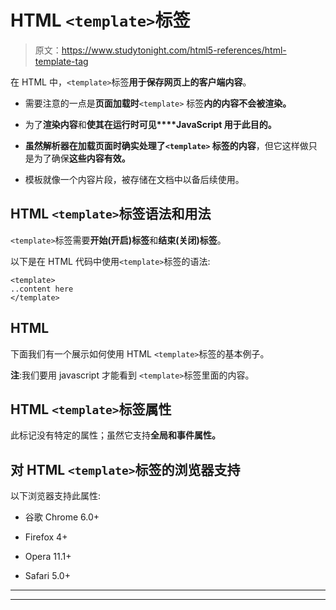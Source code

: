 # HTML `<template>`标签

> 原文：<https://www.studytonight.com/html5-references/html-template-tag>

在 HTML 中，`<template>`标签**用于保存网页上的客户端内容**。

*   需要注意的一点是**页面加载时**`<template>` 标签**内的内容不会被渲染。**

*   为了**渲染内容**和**使其在运行时可见****JavaScript 用于此目的。**

*   **虽然解析器在加载页面时确实处理了`<template>` 标签的内容**，但它这样做只是为了确保**这些内容有效。**

*   模板就像一个内容片段，被存储在文档中以备后续使用。

## HTML `<template>`标签语法和用法

`<template>`标签需要**开始(开启)标签**和**结束(关闭)标签**。

以下是在 HTML 代码中使用`<template>`标签的语法:

```
<template>
..content here
</template>
```

## HTML<template></template>

下面我们有一个展示如何使用 HTML `<template>`标签的基本例子。

**注**:我们要用 javascript 才能看到 `<template>`标签里面的内容。

## HTML `<template>`标签属性

此标记没有特定的属性；虽然它支持**全局和事件属性。**

## 对 HTML `<template>`标签的浏览器支持

以下浏览器支持此属性:

*   谷歌 Chrome 6.0+

*   Firefox 4+

*   Opera 11.1+

*   Safari 5.0+

* * *

* * *